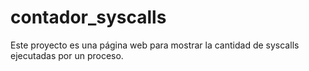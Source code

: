 # contador_syscalls

Este proyecto es una página web para mostrar la cantidad de syscalls ejecutadas por un proceso.
